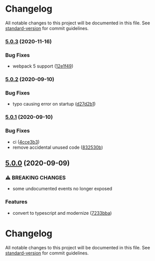 # Changelog

All notable changes to this project will be documented in this file. See [standard-version](https://github.com/conventional-changelog/standard-version) for commit guidelines.

### [5.0.3](https://github.com/DylanPiercey/spawn-server-webpack-plugin/compare/v5.0.2...v5.0.3) (2020-11-16)


### Bug Fixes

* webpack 5 support ([12e1f49](https://github.com/DylanPiercey/spawn-server-webpack-plugin/commit/12e1f497427a5cc2e6d212664d4adc15482558e6))

### [5.0.2](https://github.com/DylanPiercey/spawn-server-webpack-plugin/compare/v5.0.1...v5.0.2) (2020-09-10)


### Bug Fixes

* typo causing error on startup ([d27d2b1](https://github.com/DylanPiercey/spawn-server-webpack-plugin/commit/d27d2b1ab346e492d32edd0a9a02fd25513c6b4b))

### [5.0.1](https://github.com/DylanPiercey/spawn-server-webpack-plugin/compare/v5.0.0...v5.0.1) (2020-09-10)


### Bug Fixes

* ci ([4cce3b3](https://github.com/DylanPiercey/spawn-server-webpack-plugin/commit/4cce3b379475f3b8752d44cd350f056eecac0dd3))
* remove accidental unused code ([832530b](https://github.com/DylanPiercey/spawn-server-webpack-plugin/commit/832530b6eb90ce162b1355e4deef843bbdb5a9df))

## [5.0.0](https://github.com/DylanPiercey/spawn-server-webpack-plugin/compare/v4.0.5...v5.0.0) (2020-09-09)


### ⚠ BREAKING CHANGES

* some undocumented events no longer exposed

### Features

* convert to typescript and modernize ([7233bba](https://github.com/DylanPiercey/spawn-server-webpack-plugin/commit/7233bbae97b392cc76cc1af4b6995652288d64ce))

# Changelog

All notable changes to this project will be documented in this file. See [standard-version](https://github.com/conventional-changelog/standard-version) for commit guidelines.
